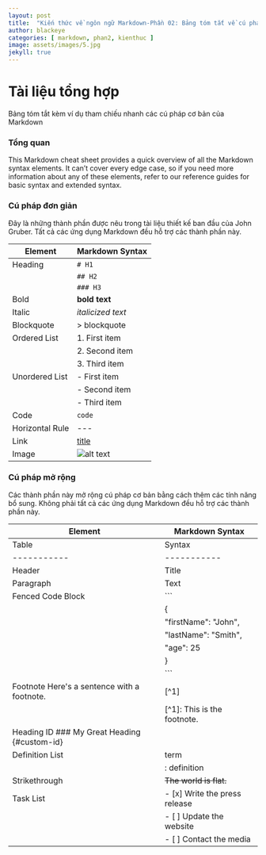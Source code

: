 ```yaml
---
layout: post
title:  "Kiến thức về ngôn ngữ Markdown-Phần 02: Bảng tóm tắt về cú pháp Markdown"
author: blackeye
categories: [ markdown, phan2, kienthuc ]
image: assets/images/5.jpg
jekyll: true
---
```


# Tài liệu tổng hợp
Bảng tóm tắt kèm ví dụ tham chiếu nhanh các cú pháp cơ bản của Markdown

### Tổng quan
This Markdown cheat sheet provides a quick overview of all the Markdown syntax elements. It can’t cover every edge case, so if you need more information about any of these elements, refer to our reference guides for basic syntax and extended syntax.

### Cú pháp đơn giản
Đây là những thành phần được nêu trong tài liệu thiết kế ban đầu của John Gruber. Tất cả các ứng dụng Markdown đều hỗ trợ các thành phần này.


| Element         | Markdown Syntax                  |
|-----------------|----------------------------------|
| Heading         | `# H1`                           |
|                 | `## H2`                          |
|                 | `### H3`                         |
| Bold            | **bold text**                    |
| Italic          | *italicized text*                |
| Blockquote      | > blockquote                     |
| Ordered List    | 1. First item                    |
|                 | 2. Second item                   |
|                 | 3. Third item                    |
| Unordered List  | - First item                     |
|                 | - Second item                    |
|                 | - Third item                     |
| Code            | `code`                           |
| Horizontal Rule | ---                              |
| Link            | [title](https://www.example.com) |
| Image           | ![alt text](image.jpg)           |

### Cú pháp mở rộng
Các thành phần này mở rộng cú pháp cơ bản bằng cách thêm các tính năng bổ sung. Không phải tất cả các ứng dụng Markdown đều hỗ trợ các thành phần này.

| Element                                     | Markdown Syntax               |
|---------------------------------------------|-------------------------------|
| Table                                       | Syntax|Description            |
| -----------                                 | -----------                   |
| Header                                      | Title                         |
| Paragraph                                   | Text                          |
| Fenced Code Block                           | ```                           |
|                                             | {                             |
|                                             | "firstName": "John",          |
|                                             | "lastName": "Smith",          |
|                                             | "age": 25                     |
|                                             | }                             |
|                                             | ```                           |
| Footnote	Here's a sentence with a footnote.  | [^1]                          |
|                                             | [^1]: This is the footnote.   |
| Heading ID	### My Great Heading {#custom-id} |                               |
| Definition List                             | term                          |
|                                             | : definition                  |
| Strikethrough                               | ~~The world is flat.~~        |
| Task List                                   | - [x] Write the press release |
|                                             | - [ ] Update the website      |
|                                             | - [ ] Contact the media       |



